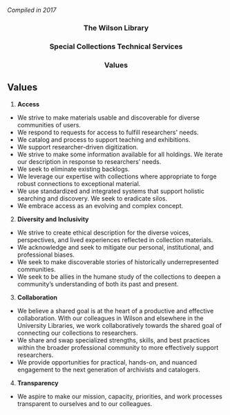 *Compiled in 2017*

### <p align="center">The Wilson Library</p>
### <p align="center">Special Collections Technical Services</p>
### <p align="center">Values</p>


## Values
1.	**Access**

*	We strive to make materials usable and discoverable for diverse communities of users.  
*	We respond to requests for access to fulfill researchers' needs. 
*	We catalog and process to support teaching and exhibitions. 
*	We support researcher-driven digitization. 
*	We strive to make some information available for all holdings. We iterate our description in response to researchers’ needs.
*	We seek to eliminate existing backlogs.  
*	We leverage our expertise with collections where appropriate to forge robust connections to exceptional material.  
*	We use standardized and integrated systems that support holistic searching and discovery.  We seek to eradicate silos.
*	We embrace access as an evolving and complex concept.   
 

2.	**Diversity and Inclusivity** 

*	We strive to create ethical description for the diverse voices, perspectives, and lived experiences reflected in collection materials.
*	We acknowledge and seek to mitigate our personal, institutional, and professional biases. 
*	We seek to make discoverable stories of historically underrepresented communities. 
*	We seek to be allies in the humane study of the collections to deepen a community’s understanding of both its past and present. 

3.	**Collaboration** 

*	We believe a shared goal is at the heart of a productive and effective collaboration. With our colleagues in Wilson and elsewhere in the University Libraries, we work collaboratively towards the shared goal of connecting our collections to researchers.  
*	We share and swap specialized strengths, skills, and best practices within the broader professional community to more effectively support researchers.   
*	We provide opportunities for practical, hands-on, and nuanced engagement to the next generation of archivists and catalogers.  

4.	**Transparency**

*	We aspire to make our mission, capacity, priorities, and work processes transparent to ourselves and to our colleagues. 
